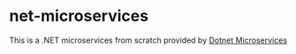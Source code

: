 # net-microservices
This is a .NET microservices from scratch provided by [Dotnet Microservices](https://dotnetmicroservices.com/)